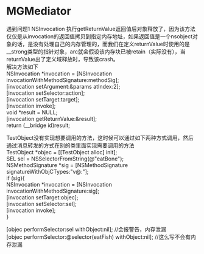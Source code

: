 # MGMediator
遇到问题1
NSInvocation 执行getReturnValue返回值后对象释放了，因为该方法仅仅是从invocation的返回值拷贝到指定内存地址，如果返回值是一个nsobject对象的话，是没有处理自己的内存管理的，而我们在定义returnValue时使用的是__strong类型的指针对象，arc就会假设该内存块已被retain（实际没有），当returnValue出了定义域释放时，导致该crash。  
解决方法如下  
 NSInvocation *invocation = [NSInvocation invocationWithMethodSignature:methodSig];  
          [invocation setArgument:&params atIndex:2];  
          [invocation setSelector:action];  
          [invocation setTarget:target];  
          [invocation invoke];  
          void *result = NULL;  
          [invocation getReturnValue:&result];  
      return (__bridge id)result;  


TestObject没有实现想要调用的方法，这时候可以通过如下两种方式调用，然后通过消息转发的方式在别的类里面实现需要调用的方法  
 TestObject *objec = [[TestObject alloc] init];  
    SEL sel = NSSelectorFromString(@"eatBone");  
    NSMethodSignature *sig = [NSMethodSignature signatureWithObjCTypes:"v@:"];  
    if (sig){  
        NSInvocation *invocation = [NSInvocation invocationWithMethodSignature:sig];  
        [invocation setTarget:objec];  
        [invocation setSelector:sel];  
        [invocation invoke];  
    }  

[objec performSelector:sel withObject:nil]; //会报警告，内存泄漏  
      [objec performSelector:@selector(eatFish) withObject:nil]; //这么写不会有内存泄漏  
